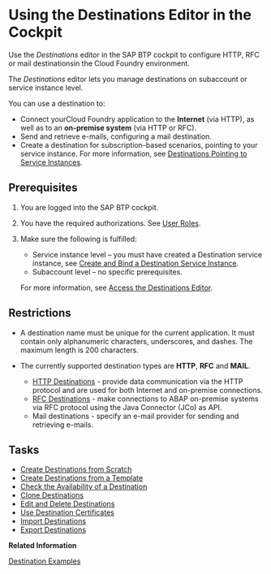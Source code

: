 <!-- loio565fdb3dd19d4cda80864341dc5a0451 -->

# Using the Destinations Editor in the Cockpit

Use the *Destinations* editor in the SAP BTP cockpit to configure HTTP, RFC or mail destinationsin the Cloud Foundry environment.

The *Destinations* editor lets you manage destinations on subaccount or service instance level.

You can use a destination to:

-   Connect yourCloud Foundry application to the **Internet** \(via HTTP\), as well as to an **on-premise system** \(via HTTP or RFC\).
-   Send and retrieve e-mails, configuring a mail destination.
-   Create a destination for subscription-based scenarios, pointing to your service instance. For more information, see [Destinations Pointing to Service Instances](destinations-pointing-to-service-instances-685f383.md).



<a name="loio565fdb3dd19d4cda80864341dc5a0451__section_N10039_N10011_N10001"/>

## Prerequisites

1.  You are logged into the SAP BTP cockpit.
2.  You have the required authorizations. See [User Roles](what-is-sap-btp-connectivity-daca64d.md#loiodaca64dacc6148fcb5c70ed86082ef91__roles).
3.  Make sure the following is fulfilled:

    -   Service instance level – you must have created a Destination service instance, see [Create and Bind a Destination Service Instance](create-and-bind-a-destination-service-instance-9fdad3c.md).
    -   Subaccount level – no specific prerequisites.

    For more information, see [Access the Destinations Editor](access-the-destinations-editor-82ca377.md).




<a name="loio565fdb3dd19d4cda80864341dc5a0451__section_kw2_whr_jkb"/>

## Restrictions

-   A destination name must be unique for the current application. It must contain only alphanumeric characters, underscores, and dashes. The maximum length is 200 characters.
-   The currently supported destination types are **HTTP**, **RFC** and **MAIL**.

    -   [HTTP Destinations](http-destinations-42a0e6b.md) - provide data communication via the HTTP protocol and are used for both Internet and on-premise connections.
    -   [RFC Destinations](rfc-destinations-238d027.md) - make connections to ABAP on-premise systems via RFC protocol using the Java Connector \(JCo\) as API.
    -   Mail destinations - specify an e-mail provider for sending and retrieving e-mails.




<a name="loio565fdb3dd19d4cda80864341dc5a0451__section_gzw_md1_g4b"/>

## Tasks

-   [Create Destinations from Scratch](create-destinations-from-scratch-5eba623.md)
-   [Create Destinations from a Template](create-destinations-from-a-template-ef56ea0.md)
-   [Check the Availability of a Destination](check-the-availability-of-a-destination-71ea3cc.md)
-   [Clone Destinations](clone-destinations-b80786e.md)
-   [Edit and Delete Destinations](edit-and-delete-destinations-372dee2.md)
-   [Use Destination Certificates](use-destination-certificates-df1bb55.md)
-   [Import Destinations](import-destinations-91ee9db.md)
-   [Export Destinations](export-destinations-707b49e.md)

**Related Information**  


[Destination Examples](destination-examples-3a2d575.md "Find configuration examples for HTTP and RFC destinations in the Cloud Foundry environment, using different authentication types.")

